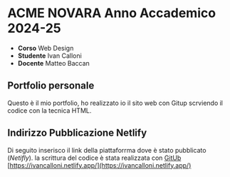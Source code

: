 # ACME NOVARA Anno Accademico 2024-25
- __Corso__ Web Design 
- __Studente__ Ivan Calloni 
- __Docente__ Matteo Baccan 

## Portfolio personale
Questo è il mio portfolio, ho realizzato io il sito web con Gitup scrviendo il codice con la tecnica HTML. 

## Indirizzo Pubblicazione Netlify
Di seguito inserisco il link della piattaforrma dove è stato pubblicato (_Netifly_). la scrittura del codice è stata realizzata con [GitUb](https://github.com/Ivancalloni) 
[https://ivancalloni.netlify.app/](https://ivancalloni.netlify.app/)
